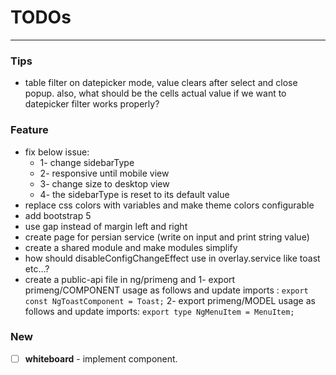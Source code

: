 # TODOs

---

### Tips

- table filter on datepicker mode, value clears after select and close popup. also, what should be the cells actual
  value if we want to datepicker filter works properly?

### Feature

- fix below issue:
  - 1- change sidebarType
  - 2- responsive until mobile view
  - 3- change size to desktop view
  - 4- the sidebarType is reset to its default value
- replace css colors with variables and make theme colors configurable
- add bootstrap 5
- use gap instead of margin left and right
- create page for persian service (write on input and print string value)
- create a shared module and make modules simplify
- how should disableConfigChangeEffect use in overlay.service like toast etc...?
- create a public-api file in ng/primeng and
1- export primeng/COMPONENT usage as follows and update imports : 
`export const NgToastComponent = Toast;`
2- export primeng/MODEL usage as follows and update imports: 
`export type NgMenuItem = MenuItem;`
### New

- [ ] **whiteboard** - implement component.
